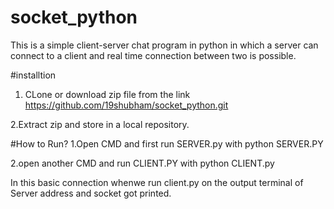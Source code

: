 # socket_python
This is a simple client-server chat program in python in which a server can connect to a client and real time connection between two is possible.

#installtion
1. CLone or download zip file from the link
   https://github.com/19shubham/socket_python.git

2.Extract zip and store in  a local repository.

#How to Run?
1.Open CMD and first run SERVER.py with 
  python SERVER.PY

2.open another CMD and run CLIENT.PY with 
  python  CLIENT.py

In this basic connection whenwe run client.py on the output terminal of Server address and socket got printed.
